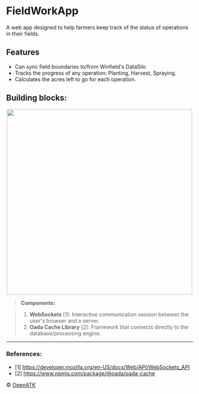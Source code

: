 # FieldWorkApp

A web app designed to help farmers keep track of the status of operations in their fields.

## Features

- Can sync field boundaries to/from Winfield's DataSilo
- Tracks the progress of any operation: Planting, Harvest, Spraying.
- Calculates the acres left to go for each operation.

## Building blocks:

<p align="center">
  <img height="500" src="https://raw.githubusercontent.com/OpenATK/fieldworkapp/master/images/screeshot-fwa.png">
</p>


> **Components:**

> 1. **WebSockets** [1]: Interactive communication session between the user's browser and a server.
> 2. **Oada Cache Library** [2]: Framework that connects directly to the database/processing engine.

----------

### References:
 * [1] https://developer.mozilla.org/en-US/docs/Web/API/WebSockets_API
 * [2] https://www.npmjs.com/package/@oada/oada-cache

 © [OpenATK](https://github.com/OpenATK)
